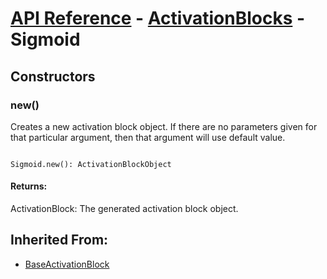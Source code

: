# [API Reference](../../API.md) - [ActivationBlocks](../ActivationBlocks.md) - Sigmoid

## Constructors

### new()

Creates a new activation block object. If there are no parameters given for that particular argument, then that argument will use default value.

```

Sigmoid.new(): ActivationBlockObject

```

#### Returns:

ActivationBlock: The generated activation block object.

## Inherited From:

* [BaseActivationBlock](BaseActivationBlock.md)

